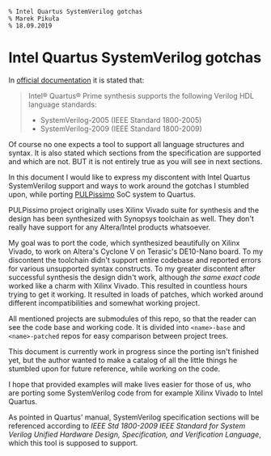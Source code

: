 	% Intel Quartus SystemVerilog gotchas
	% Marek Pikuła
	% 18.09.2019

# Intel Quartus SystemVerilog gotchas

In [official documentation](https://www.intel.com/content/www/us/en/programmable/quartushelp/18.1/index.htm#hdl/vlog/vlog_list_sys_vlog.htm) it is stated that:

> Intel® Quartus® Prime synthesis supports the following Verilog HDL language standards:
> 
> - SystemVerilog-2005 (IEEE Standard 1800-2005)
> - SystemVerilog-2009 (IEEE Standard 1800-2009)

Of course no one expects a tool to support all language structures and syntax. It is also stated which sections from the specification are supported and which are not. BUT it is not entirely true as you will see in next sections.

In this document I would like to express my discontent with Intel Quartus SystemVerilog support and ways to work around the gotchas I stumbled upon, while porting [PULPissimo](https://github.com/pulp-platform/pulpissimo/) SoC system to Quartus.

PULPissimo project originally uses Xilinx Vivado suite for synthesis and the design has been synthesized with Synopsys toolchain as well. They don't really have support for any Altera/Intel products whatsoever.

My goal was to port the code, which synthesized beautifully on Xilinx Vivado, to work on Altera's Cyclone V on Terasic's DE10-Nano board. To my discontent the toolchain didn't support entire codebase and reported errors for various unsupported syntax constructs. To my greater discontent after successful synthesis the design didn't work, although *the same exact code* worked like a charm with Xilinx Vivado. This resulted in countless hours trying to get it working. It resulted in loads of patches, which worked around different incompatibilities and somewhat working project.

All mentioned projects are submodules of this repo, so that the reader can see the code base and working code. It is divided into `<name>-base` and `<name>-patched` repos for easy comparison between project trees.

This document is currently work in progress since the porting isn't finished yet, but the author wanted to make a catalog of all the little things he stumbled upon for future reference, while working on the code.

I hope that provided examples will make lives easier for those of us, who are porting some SystemVerilog code from for example Xilinx Vivado to Intel Quartus.

As pointed in Quartus' manual, SystemVerilog specification sections will be referenced according to *IEEE Std 1800-2009 IEEE Standard for System Verilog Unified Hardware Design, Specification, and Verification Language*, which this tool is supposed to support.